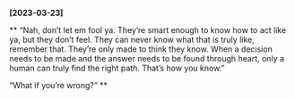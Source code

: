 **[2023-03-23]**

** 
“Nah, don’t let em fool ya. They’re smart enough to know how to act like ya, but they don’t feel. They can never know what that is truly like, remember that. They’re only made to think they know. When a decision needs to be made and the answer needs to be found through heart, only a human can truly find the right path. That’s how you know.” 

“What if you’re wrong?”
**